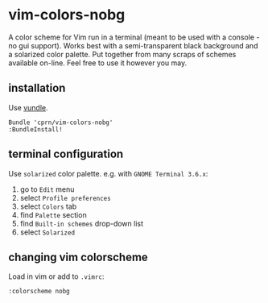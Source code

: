 # vim-colors-nobg
A color scheme for Vim run in a terminal (meant to be used with a console - no
gui support). Works best with a semi-transparent black background and a
solarized color palette. Put together from many scraps of schemes available
on-line. Feel free to use it however you may.

## installation
Use [vundle](https://github.com/VundleVim/Vundle.vim).

```
Bundle 'cprn/vim-colors-nobg'
:BundleInstall!
```

## terminal configuration
Use `solarized` color palette. e.g. with `GNOME Terminal 3.6.x`:

1. go to `Edit` menu
2. select `Profile preferences`
3. select `Colors` tab
4. find `Palette` section
5. find `Built-in schemes` drop-down list
6. select `Solarized`

## changing vim colorscheme
Load in vim or add to `.vimrc`:
```
:colorscheme nobg
```
